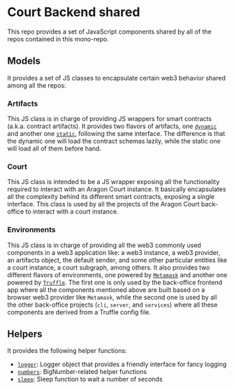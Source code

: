 # Court Backend shared

This repo provides a set of JavaScript components shared by all of the repos contained in this mono-repo.

## Models

It provides a set of JS classes to encapsulate certain web3 behavior shared among all the repos:

### Artifacts

This JS class is in charge of providing JS wrappers for smart contracts (a.k.a. contract artifacts). 
It provides two flavors of artifacts, one [`dynamic`](./models/artifacts/DynamicArtifacts.js) and another one [`static`](./models/artifacts/StaticArtifacts.js), following the same interface. 
The difference is that the dynamic one will load the contract schemas lazily, while the static one will load all of them before hand.     

### Court

This JS class is intended to be a JS wrapper exposing all the functionality required to interact with an Aragon Court instance. It basically encapsulates all the complexity behind its different smart contracts, exposing a single interface.
This class is used by all the projects of the Aragon Court back-office to interact with a court instance.  

### Environments

This JS class is in charge of providing all the web3 commonly used components in a web3 application like: a web3 instance, a web3 provider, an artifacts object, the default sender, and some other particular entities like a court instance, a court subgraph, among others.
It also provides two different flavors of environments, one powered by [`Metamask`](./models/evironments/MetamaskEnvironment.js) and another one powered by [`Truffle`](./models/evironments/TruffleEnvironment.js). 
The first one is only used by the back-office frontend app where all the components mentioned above are built based on a browser web3 provider like `Metamask`, while the second one is used by all the other back-office projects (`cli`, `server`, and `services`) where all these components are derived from a Truffle config file. 

## Helpers

It provides the following helper functions:
- [`logger`](./helpers/logger.js): Logger object that provides a friendly interface for fancy logging 
- [`numbers`](./helpers/numbers.js): BigNumber-related helper functions
- [`sleep`](./helpers/sleep.js): Sleep function to wait a number of seconds 
